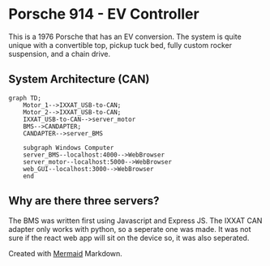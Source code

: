# Porsche 914 - EV Controller
This is a 1976 Porsche that has an EV conversion. The system is quite unique with a convertible top, pickup tuck bed, fully custom rocker suspension, and a chain drive.

## System Architecture (CAN)

```mermaid
graph TD;
    Motor_1-->IXXAT_USB-to-CAN;
    Motor_2-->IXXAT_USB-to-CAN;
    IXXAT_USB-to-CAN-->server_motor
    BMS-->CANDAPTER;
    CANDAPTER-->server_BMS

    subgraph Windows Computer
    server_BMS--localhost:4000-->WebBrowser
    server_motor--localhost:5000-->WebBrowser
    web_GUI--localhost:3000-->WebBrowser
    end

```

## Why are there three servers?
The BMS was written first using Javascript and Express JS. The IXXAT CAN adapter only works with python, so a seperate one was made. It was not sure if the react web app will sit on the device so, it was also seperated.

Created with [Mermaid](https://mermaid-js.github.io/mermaid/#/./flowchart?id=flowcharts-basic-syntax) Markdown.